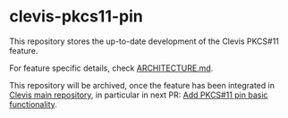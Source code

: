 # clevis-pkcs11-pin

This repository stores the up-to-date development of the Clevis PKCS#11 feature.

For feature specific details, check [ARCHITECTURE.md](https://github.com/sarroutbi/clevis-pkcs11-pin/blob/main/ARCHITECTURE.md).

This repository will be archived, once the feature has been integrated in [Clevis main repository](https://github.com/latchset/clevis), in particular in next PR: [Add PKCS#11 pin basic functionality](https://github.com/latchset/clevis/pull/471).


